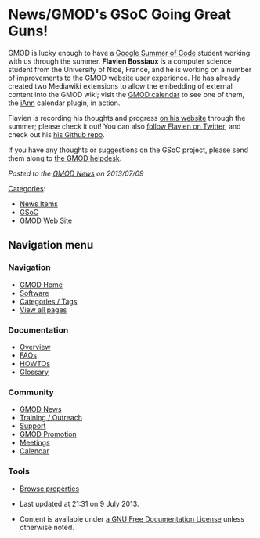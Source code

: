 



<span id="top"></span>




# <span dir="auto">News/GMOD's GSoC Going Great Guns!</span>









GMOD is lucky enough to have a
<a href="http://www.google-melange.com/" class="external text"
rel="nofollow">Google Summer of Code</a> student working with us through
the summer. **Flavien Bossiaux** is a computer science student from the
University of Nice, France, and he is working on a number of
improvements to the GMOD website user experience. He has already created
two Mediawiki extensions to allow the embedding of external content into
the GMOD wiki; visit the [GMOD calendar](../Calendar "Calendar") to see
one of them, the
<a href="http://iann.pro" class="external text" rel="nofollow">iAnn</a>
calendar plugin, in action.

Flavien is recording his thoughts and progress
<a href="http://gmod.org/bflavien" class="external text"
rel="nofollow">on his website</a> through the summer; please check it
out! You can also
<a href="https://twitter.com/BFl4vien" class="external text"
rel="nofollow">follow Flavien on Twitter</a>, and check out his
<a href="https://github.com/BFlavien" class="external text"
rel="nofollow">his Github repo</a>.

If you have any thoughts or suggestions on the GSoC project, please send
them along to
<a href="mailto:help@gmod.org" class="external text" rel="nofollow">the
GMOD helpdesk</a>.

  



*Posted to the [GMOD News](../GMOD_News "GMOD News") on 2013/07/09*






[Categories](../Special%3ACategories "Special%3ACategories"):

- [News Items](../Category%3ANews_Items "Category%3ANews Items")
- [GSoC](../Category%3AGSoC "Category%3AGSoC")
- [GMOD Web Site](../Category%3AGMOD_Web_Site "Category%3AGMOD Web Site")






## Navigation menu







<a href="../Main_Page"
style="background-image: url(../../images/GMOD-cogs.png);"
title="Visit the main page"></a>


### Navigation



- <span id="n-GMOD-Home">[GMOD Home](../Main_Page)</span>
- <span id="n-Software">[Software](../GMOD_Components)</span>
- <span id="n-Categories-.2F-Tags">[Categories /
  Tags](../Categories)</span>
- <span id="n-View-all-pages">[View all
  pages](../Special:AllPages)</span>




### Documentation



- <span id="n-Overview">[Overview](../Overview)</span>
- <span id="n-FAQs">[FAQs](../Category%3AFAQ)</span>
- <span id="n-HOWTOs">[HOWTOs](../Category%3AHOWTO)</span>
- <span id="n-Glossary">[Glossary](../Glossary)</span>




### Community



- <span id="n-GMOD-News">[GMOD News](../GMOD_News)</span>
- <span id="n-Training-.2F-Outreach">[Training /
  Outreach](../Training_and_Outreach)</span>
- <span id="n-Support">[Support](../Support)</span>
- <span id="n-GMOD-Promotion">[GMOD Promotion](../GMOD_Promotion)</span>
- <span id="n-Meetings">[Meetings](../Meetings)</span>
- <span id="n-Calendar">[Calendar](../Calendar)</span>




### Tools

- <span id="t-smwbrowselink"><a href="../Special%253ABrowse/News-2FGMOD&#39;s_GSoC_Going_Great_Guns!"
  rel="smw-browse">Browse properties</a></span>



- <span id="footer-info-lastmod">Last updated at 21:31 on 9 July
  2013.</span>
<!-- - <span id="footer-info-viewcount">13,598 page views.</span> -->
- <span id="footer-info-copyright">Content is available under
  <a href="http://www.gnu.org/licenses/fdl-1.3.html" class="external"
  rel="nofollow">a GNU Free Documentation License</a> unless otherwise
  noted.</span>

<!-- -->



<!-- -->




